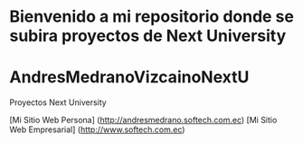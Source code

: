 # Bienvenido a mi repositorio donde se subira proyectos de Next University
# AndresMedranoVizcainoNextU
Proyectos Next University

[Mi Sitio Web Persona] (http://andresmedrano.softech.com.ec)
[Mi Sitio Web Empresarial] (http://www.softech.com.ec)
